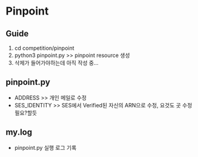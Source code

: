 # Pinpoint

## Guide

1. cd competition/pinpoint
2. python3 pinpoint.py >> pinpoint resource 생성
3. 삭제가 들어가야하는데 아직 작성 중...

## pinpoint.py
- ADDRESS >> 개인 메일로 수정
- SES_IDENTITY >> SES에서 Verified된 자신의 ARN으로 수정, 요것도 곳 수정 필요?할듯

## my.log
- pinpoint.py 실행 로그 기록

